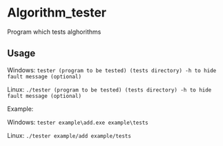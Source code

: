 # Algorithm_tester

Program which tests alghorithms

## Usage
Windows:
`tester (program to be tested) (tests directory) -h to hide fault message (optional)`

Linux:
`./tester (program to be tested) (tests directory) -h to hide fault message (optional)`

Example:

Windows:
`tester example\add.exe example\tests`

Linux:
`./tester example/add example/tests`

